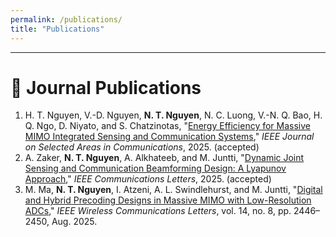 ```yaml
---
permalink: /publications/
title: "Publications"
---
```


---




# 📄 Journal Publications

<ol>

<li>
  H. T. Nguyen, V.-D. Nguyen, <strong>N. T. Nguyen</strong>, N. C. Luong, V.-N. Q. Bao, H. Q. Ngo, D. Niyato, and S. Chatzinotas,  
  "<a href="https://www.arxiv.org/pdf/2509.10290" target="_blank">Energy Efficiency for Massive MIMO Integrated Sensing and Communication Systems</a>,"  
  <span><em>IEEE Journal on Selected Areas in Communications</em></span>, 2025. (accepted)
</li>

<li>
A. Zaker, <strong>N. T. Nguyen</strong>, A. Alkhateeb, and M. Juntti,  
"<a href="https://arxiv.org/pdf/2503.14054" target="_blank">Dynamic Joint Sensing and Communication Beamforming Design: A Lyapunov Approach</a>,"  
<span style=""><em>IEEE Communications Letters</em></span>, 2025. (accepted)
</li>

<li>
M. Ma, <strong>N. T. Nguyen</strong>, I. Atzeni, A. L. Swindlehurst, and M. Juntti,  
"<a href="https://ieeexplore.ieee.org/stamp/stamp.jsp?arnumber=11008697" target="_blank">Digital and Hybrid Precoding Designs in Massive MIMO with Low-Resolution ADCs</a>,"  
<span style=""><em>IEEE Wireless Communications Letters</em></span>, vol. 14, no. 8, pp. 2446–2450, Aug. 2025.
</li>

</ol>
<style>
  .bibtex-btn{font:inherit;padding:6px 12px;border:1px solid #d0d0d0;border-radius:10px;background:#fff;cursor:pointer;margin-top:6px}
  .bibtex-btn:hover{background:#f6f6f6}
  .bibtex-box{position:relative;margin-top:8px;padding:10px;background:#ffeef3;border:1px solid #ffd6e1;border-radius:12px}
  .bibtex-copy{position:absolute;right:10px;top:8px;padding:4px 10px;border:1px solid #d0d0d0;border-radius:8px;background:#fff;cursor:pointer}
</style>

<script>
(function(){
  function clean(s){ return (s||"").replace(/\s+/g," ").trim(); }

  // Title = text of first link (fallback to quoted text)
  function extractTitle(li){
    const a = li.querySelector("a[href]");
    if (a) return clean(a.textContent);
    const m = li.textContent.match(/"([^"]{3,})"/);
    return m ? m[1].trim() : "Untitled";
  }

  // Authors = EVERYTHING before the first <a> (DOM-robust)
  function extractAuthors(li){
    const a = li.querySelector("a[href]");
    if (!a) return clean(li.textContent);
    const clone = li.cloneNode(true);
    const firstA = clone.querySelector("a[href]");
    // remove the first <a> and everything after it
    if (firstA){
      // remove all siblings after <a>
      while (firstA.nextSibling) firstA.parentNode.removeChild(firstA.nextSibling);
      // remove the <a> itself
      firstA.parentNode.removeChild(firstA);
    }
    // now clone contains only content BEFORE the first link
    let txt = clean(clone.textContent);
    // trim leading/trailing punctuation and quotes
    txt = txt.replace(/^[\s,:"“”]+|[\s,:"“”]+$/g,"");
    return txt;
  }

  // Venue from <em> if present
  function extractVenue(li){
    const em = li.querySelector("em");
    return em ? clean(em.textContent) : "";
  }

  // Last 4-digit year in the item
  function extractYear(li){
    const txt = clean(li.textContent);
    const years = txt.match(/\b(?:19|20)\d{2}\b/g);
    return years ? years[years.length-1] : "";
  }

  function fallbackBib(li){
    const authors = extractAuthors(li);
    const title   = extractTitle(li);
    const venue   = extractVenue(li);
    const year    = extractYear(li);

    const isJournal = /Transactions|Journal|Letters|Selected Areas in Communications|JSAC|Wireless Communications Letters|Communications Letters/i.test(venue);
    const firstSurname = (authors.split(",")[0]||"key").split(" ").pop().replace(/[^A-Za-z]/g,"") || "key";
    const key = `${firstSurname}${year||""}Auto`;

    // pretty print
    let lines = [];
    if (isJournal){
      lines.push(`@article{${key},`);
      lines.push(`  author  = {${authors}},`);
      lines.push(`  title   = {${title}},`);
      lines.push(`  journal = {${venue}},`);
      if (year) lines.push(`  year    = {${year}},`);
    } else {
      lines.push(`@inproceedings{${key},`);
      lines.push(`  author    = {${authors}},`);
      lines.push(`  title     = {${title}},`);
      lines.push(`  booktitle = {${venue || "Conference"}},`);
      if (year) lines.push(`  year      = {${year}},`);
    }
    // remove trailing comma on last field
    lines[lines.length-1] = lines[lines.length-1].replace(/,$/,"");
    lines.push('}');
    return lines.join('\n');
  }

  function buildPanel(bib){
    const box=document.createElement("div");box.className="bibtex-box";
    const copy=document.createElement("button");copy.className="bibtex-copy";copy.textContent="Copy";
    copy.onclick=()=>{navigator.clipboard.writeText(bib).then(()=>{copy.textContent="Copied!";setTimeout(()=>copy.textContent="Copy",1200);});};
    const pre=document.createElement("pre");pre.textContent=bib;
    box.appendChild(copy);box.appendChild(pre);
    return box;
  }

  function addButtons(){
    document.querySelectorAll("li").forEach(li=>{
      if(li.querySelector(".bibtex-btn")) return;
      // crude heuristic: likely a paper if it has a year or an <em> venue
      if(!/\b(?:19|20)\d{2}\b/.test(li.textContent) && !li.querySelector("em")) return;
      const btn=document.createElement("button");
      btn.className="bibtex-btn";btn.textContent="BibTex";
      btn.onclick=()=>{
        document.querySelectorAll(".bibtex-box").forEach(b=>b.remove());
        const bib=fallbackBib(li);
        btn.insertAdjacentElement("afterend",buildPanel(bib));
      };
      li.appendChild(document.createElement("br"));
      li.appendChild(btn);
    });
  }

  if(document.readyState==="loading"){
    document.addEventListener("DOMContentLoaded",addButtons);
  } else { addButtons(); }
})();
</script>
